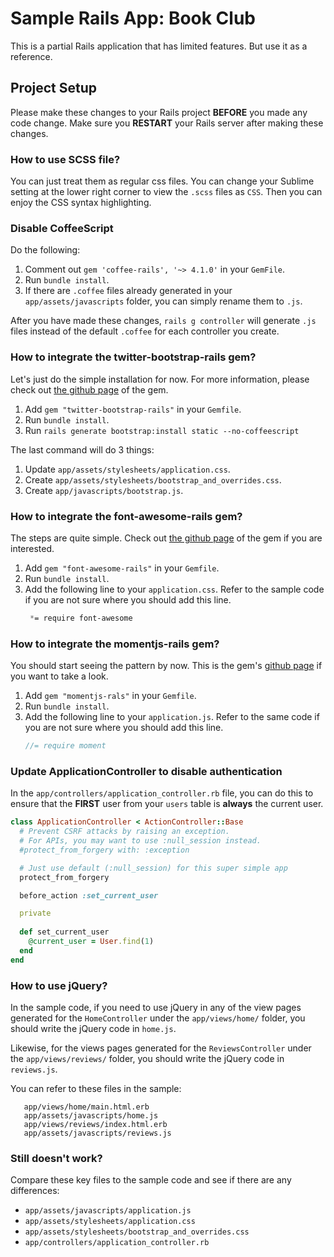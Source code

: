 # Sample Rails App: Book Club

This is a partial Rails application that has limited features. But use it as a reference.

## Project Setup

Please make these changes to your Rails project **BEFORE** you made any code change. Make sure you **RESTART** your Rails server after making these changes.

### How to use SCSS file?

You can just treat them as regular css files. You can change your Sublime setting at the lower right corner to view the `.scss` files as `CSS`. Then you can enjoy the CSS syntax highlighting.

### Disable CoffeeScript

Do the following:
  1. Comment out `gem 'coffee-rails', '~> 4.1.0'` in your `GemFile`.
  1. Run `bundle install`.
  1. If there are `.coffee` files already generated in your `app/assets/javascripts` folder, you can simply rename them to `.js`.

After you have made these changes, `rails g controller` will generate `.js` files instead of the default `.coffee` for each controller you create.

### How to integrate the twitter-bootstrap-rails gem?

Let's just do the simple installation for now. For more information, please check out [the github page](https://github.com/seyhunak/twitter-bootstrap-rails) of the gem.

  1. Add `gem "twitter-bootstrap-rails"` in your `Gemfile`.
  1. Run `bundle install`.
  1. Run `rails generate bootstrap:install static --no-coffeescript`

The last command will do 3 things:
  1. Update `app/assets/stylesheets/application.css`.
  1. Create `app/assets/stylesheets/bootstrap_and_overrides.css`.
  1. Create `app/javascripts/bootstrap.js`.

### How to integrate the font-awesome-rails gem?

The steps are quite simple. Check out [the github page](https://github.com/bokmann/font-awesome-rails) of the gem if you are interested.

  1. Add `gem "font-awesome-rails"` in your `Gemfile`.
  1. Run `bundle install`.
  1. Add the following line to your `application.css`. Refer to the sample code if you are not sure where you should add this line.
     ```css
      *= require font-awesome
     ```

### How to integrate the momentjs-rails gem?

You should start seeing the pattern by now. This is the gem's [github page](https://github.com/derekprior/momentjs-rails) if you want to take a look.

  1. Add `gem "momentjs-rals"` in your `Gemfile`.
  1. Run `bundle install`.
  1. Add the following line to your `application.js`. Refer to the same code if you are not sure where you should add this line.
     ```javascript
     //= require moment
     ```

### Update ApplicationController to disable authentication

In the `app/controllers/application_controller.rb` file, you can do this to ensure that the **FIRST** user from your `users` table is **always** the current user.

```ruby
class ApplicationController < ActionController::Base
  # Prevent CSRF attacks by raising an exception.
  # For APIs, you may want to use :null_session instead.
  #protect_from_forgery with: :exception

  # Just use default (:null_session) for this super simple app
  protect_from_forgery

  before_action :set_current_user

  private
 
  def set_current_user
    @current_user = User.find(1)
  end
end
```

### How to use jQuery?

In the sample code, if you need to use jQuery in any of the view pages generated for the `HomeController` under the `app/views/home/` folder, you should write the jQuery code in `home.js`.

Likewise, for the views pages generated for the `ReviewsController` under the `app/views/reviews/` folder, you should write the jQuery code in `reviews.js`.

You can refer to these files in the sample:
```
   app/views/home/main.html.erb
   app/assets/javascripts/home.js
   app/views/reviews/index.html.erb
   app/assets/javascripts/reviews.js
```


### Still doesn't work?

Compare these key files to the sample code and see if there are any differences:
  - `app/assets/javascripts/application.js`
  - `app/assets/stylesheets/application.css`
  - `app/assets/stylesheets/bootstrap_and_overrides.css`
  - `app/controllers/application_controller.rb`


